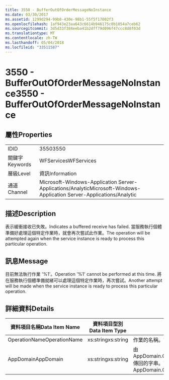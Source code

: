 ```yaml
---
title: 3550 - BufferOutOfOrderMessageNoInstance
ms.date: 03/30/2017
ms.assetid: 1299d294-99b8-430e-98b1-55f5f17002f3
ms.openlocfilehash: 1af943e23aa643c6614b946175c0b1854a7ceb62
ms.sourcegitcommit: 3d5d33f384eeba41b2dff79d096f47ccc8d8f03d
ms.translationtype: MT
ms.contentlocale: zh-TW
ms.lasthandoff: 05/04/2018
ms.locfileid: "33511587"
---
```

# <a name="3550---bufferoutofordermessagenoinstance"></a><span data-ttu-id="9fec1-102">3550 - BufferOutOfOrderMessageNoInstance</span><span class="sxs-lookup"><span data-stu-id="9fec1-102">3550 - BufferOutOfOrderMessageNoInstance</span></span>
## <a name="properties"></a><span data-ttu-id="9fec1-103">屬性</span><span class="sxs-lookup"><span data-stu-id="9fec1-103">Properties</span></span>  
  
|||  
|-|-|  
|<span data-ttu-id="9fec1-104">ID</span><span class="sxs-lookup"><span data-stu-id="9fec1-104">ID</span></span>|<span data-ttu-id="9fec1-105">3550</span><span class="sxs-lookup"><span data-stu-id="9fec1-105">3550</span></span>|  
|<span data-ttu-id="9fec1-106">關鍵字</span><span class="sxs-lookup"><span data-stu-id="9fec1-106">Keywords</span></span>|<span data-ttu-id="9fec1-107">WFServices</span><span class="sxs-lookup"><span data-stu-id="9fec1-107">WFServices</span></span>|  
|<span data-ttu-id="9fec1-108">層級</span><span class="sxs-lookup"><span data-stu-id="9fec1-108">Level</span></span>|<span data-ttu-id="9fec1-109">資訊</span><span class="sxs-lookup"><span data-stu-id="9fec1-109">Information</span></span>|  
|<span data-ttu-id="9fec1-110">通道</span><span class="sxs-lookup"><span data-stu-id="9fec1-110">Channel</span></span>|<span data-ttu-id="9fec1-111">Microsoft-Windows-Application Server-Applications/Analytic</span><span class="sxs-lookup"><span data-stu-id="9fec1-111">Microsoft-Windows-Application Server-Applications/Analytic</span></span>|  
  
## <a name="description"></a><span data-ttu-id="9fec1-112">描述</span><span class="sxs-lookup"><span data-stu-id="9fec1-112">Description</span></span>  
 <span data-ttu-id="9fec1-113">表示緩衝接收已失敗。</span><span class="sxs-lookup"><span data-stu-id="9fec1-113">Indicates a buffered receive has failed.</span></span> <span data-ttu-id="9fec1-114">當服務執行個體準備好處理這個特定作業時，就會再次嘗試此作業。</span><span class="sxs-lookup"><span data-stu-id="9fec1-114">The operation will be attempted again when the service instance is ready to process this particular operation.</span></span>  
  
## <a name="message"></a><span data-ttu-id="9fec1-115">訊息</span><span class="sxs-lookup"><span data-stu-id="9fec1-115">Message</span></span>  
 <span data-ttu-id="9fec1-116">目前無法執行作業 '%1'。</span><span class="sxs-lookup"><span data-stu-id="9fec1-116">Operation '%1' cannot be performed at this time.</span></span> <span data-ttu-id="9fec1-117">將在服務執行個體準備就緒可以處理這個特定作業時，再次嘗試。</span><span class="sxs-lookup"><span data-stu-id="9fec1-117">Another attempt will be made when the service instance is ready to process this particular operation.</span></span>  
  
## <a name="details"></a><span data-ttu-id="9fec1-118">詳細資料</span><span class="sxs-lookup"><span data-stu-id="9fec1-118">Details</span></span>  
  
|<span data-ttu-id="9fec1-119">資料項目名稱</span><span class="sxs-lookup"><span data-stu-id="9fec1-119">Data Item Name</span></span>|<span data-ttu-id="9fec1-120">資料項目型別</span><span class="sxs-lookup"><span data-stu-id="9fec1-120">Data Item Type</span></span>|<span data-ttu-id="9fec1-121">描述</span><span class="sxs-lookup"><span data-stu-id="9fec1-121">Description</span></span>|  
|--------------------|--------------------|-----------------|  
|<span data-ttu-id="9fec1-122">OperationName</span><span class="sxs-lookup"><span data-stu-id="9fec1-122">OperationName</span></span>|<span data-ttu-id="9fec1-123">xs:string</span><span class="sxs-lookup"><span data-stu-id="9fec1-123">xs:string</span></span>|<span data-ttu-id="9fec1-124">作業的名稱。</span><span class="sxs-lookup"><span data-stu-id="9fec1-124">The name of the operation.</span></span>|  
|<span data-ttu-id="9fec1-125">AppDomain</span><span class="sxs-lookup"><span data-stu-id="9fec1-125">AppDomain</span></span>|<span data-ttu-id="9fec1-126">xs:string</span><span class="sxs-lookup"><span data-stu-id="9fec1-126">xs:string</span></span>|<span data-ttu-id="9fec1-127">由 AppDomain.CurrentDomain.FriendlyName 傳回的字串。</span><span class="sxs-lookup"><span data-stu-id="9fec1-127">The string returned by AppDomain.CurrentDomain.FriendlyName.</span></span>|
